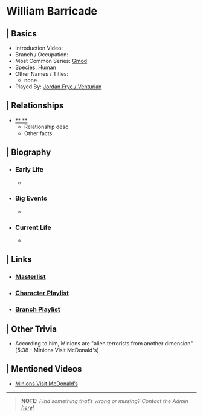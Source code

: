 # William Barricade


## | Basics  
- Introduction Video: []()  
- Branch / Occupation:   
- Most Common Series: [Gmod]()  
- Species: Human  
- Other Names / Titles:   
  - none
- Played By: [Jordan Frye / Venturian]()  


## | Relationships  
- [** **]()  
  - Relationship desc.  
  - Other facts  


## | Biography  
- ### Early Life  
  -   
- ### Big Events  
  -   
- ### Current Life  
  -   

 
## | Links  
- ### [Masterlist]()  
- ### [Character Playlist]()  
- ### [Branch Playlist]()  


## | Other Trivia  
- According to him, Minions are "alien terrorists from another dimension" [5:38 - Minions Visit McDonald's]

## | Mentioned Videos
- [Minions Visit McDonald’s]()
----

> **NOTE:** *Find something that’s wrong or missing? Contact the Admin [here](./chapter_2.md)!*